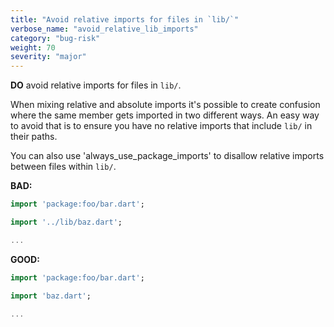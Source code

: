 ```yaml
---
title: "Avoid relative imports for files in `lib/`"
verbose_name: "avoid_relative_lib_imports"
category: "bug-risk"
weight: 70
severity: "major"
---
```

**DO** avoid relative imports for files in `lib/`.

When mixing relative and absolute imports it's possible to create confusion
where the same member gets imported in two different ways.  An easy way to avoid
that is to ensure you have no relative imports that include `lib/` in their
paths.

You can also use 'always_use_package_imports' to disallow relative imports
between files within `lib/`.

**BAD:**
```dart
import 'package:foo/bar.dart';

import '../lib/baz.dart';

...
```

**GOOD:**
```dart
import 'package:foo/bar.dart';

import 'baz.dart';

...
```


